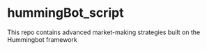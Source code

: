 # hummingBot_script
This repo contains advanced market-making strategies built on the Hummingbot framework
